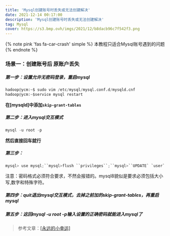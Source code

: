 ```yaml
---
title: 'Mysql创建账号时丢失或无法创建解决'
date: 2021-12-14 00:17:00
description: 'Mysql创建账号时丢失或无法创建解决'
tag: Mysql
cover: https://s3.bmp.ovh/imgs/2021/12/b8dacb96c7f542f3.png
---
```


{% note pink 'fas fa-car-crash' simple %}
本教程只适合Mysql账号遇到的问题
{% endnote %}

### 场景一：创建账号后 原账户丢失 ###

##### 第一步：设置允许无密码登录，重启mysql #####

```python
hadoop@ycm:~$ sudo vim /etc/mysql/mysql.conf.d/mysqld.cnf
hadoop@ycm:~$service mysql restart
```

**在[mysqld]中添加`skip-grant-tables`**

##### 第二步：进入mysql交互模式 #####

```python
mysql -u root -p
```

**然后直接回车就行**

##### 第三步： #####

```python
mysql> use mysql;``mysql>flush ``privileges``;``mysql>``UPDATE` `user` `SET` `authentication_string=``""` `WHERE` `user``=``"root"``;//先把root密码置为空``mysql>flush ``privileges``;``mysql>``ALTER` `user` `'root'``@``'localhost'` `IDENTIFIED ``BY` `'Ycm@123nihao'``;//再重置密码
```

注意：密码格式必须符合要求，不然会报错的。mysql8貌似是要求必须包括大小写,数字和特殊字符。

##### 第四步：quit退出mysql交互模式，去掉之前加的skip-grant-tables，再重启mysql #####

##### 第五步：这回mysql -u root -p输入设置的正确密码就能进入mysql了 #####



> 参考文章：[[永远的小幸运]](https://www.cnblogs.com/y-c-m520/p/14060382.html)


